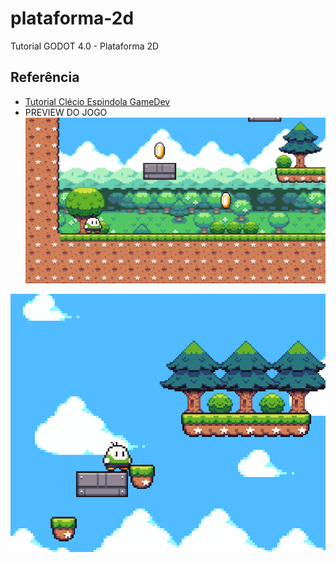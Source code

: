 # plataforma-2d
Tutorial GODOT 4.0 - Plataforma 2D


## Referência

- [Tutorial Clécio Espindola GameDev](https://www.youtube.com/playlist?list=PL-oJEh-N3A3SOPWuMuulbnJv0BFgvBnVG)
- PREVIEW DO JOGO
 ![Preview](https://github.com/rabispedro/plataforma-2d/blob/main/preview.png)

 ![Preview](https://github.com/rabispedro/plataforma-2d/blob/main/preview2.png)
